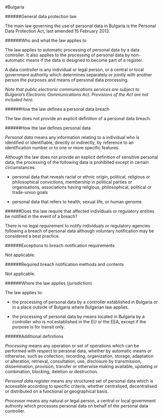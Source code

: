 #Bulgaria


######General data protection law



The main law governing the use of personal data in Bulgaria is the Personal Data Protection Act, last amended 15 February 2013.



######Who and what the law applies to



The law applies to automatic processing of personal data by a data controller. It also applies to the processing of personal data by non-automatic means if the data is designed to become part of a register.



A data controller is any individual or legal person, or a central or local government authority which determines separately or jointly with another person the purposes and means of personal data processing.



*Note that public electronic communications services are subject to Bulgaria’s Electronic Communications Act. Provisions of the Act are not included here.*



######How the law defines a personal data breach



The law does not provide an explicit definition of a personal data breach.



######How the law defines personal data



*Personal data* means any information relating to a individual who is identified or identifiable, directly or indirectly, by reference to an identification number or to one or more specific features.



Although the law does not provide an explicit definition of sensitive personal data, the processing of the following data is prohibited except in certain circumstances:



-   personal data that reveals racial or ethnic origin, political, religious or philosophical convictions, membership in political parties or organisations, associations having religious, philosophical, political or trade-union goals





-   personal data that refers to health, sexual life, or human genome.



######Does the law require that affected individuals or regulatory entities be notified in the event of a breach?



There is no legal requirement to notify individuals or regulatory agencies following a breach of personal data although voluntary notification may be considered a best practice.



######Exceptions to breach notification requirements



Not applicable.



######Required breach notification methods and contents



Not applicable.



######Where the law applies (jurisdiction)



The law applies to:



-   the processing of personal data by a controller established in Bulgaria or in a place outside of Bulgaria where Bulgarian law applies.





-   the processing of personal data by means located in Bulgaria by a controller who is not established in the EU or the EEA, except if the purpose is for transit only.



######Additional definitions



*Processing* means any operation or set of operations which can be performed with respect to personal data, whether by automatic means or otherwise, such as collection, recording, organization, storage, adaptation or alteration, retrieval, consultation, use, disclosure by transmission, dissemination, provision, transfer or otherwise making available, updating or combination, blocking, deletion or destruction.



*Personal data register* means any structured set of personal data which is accessible according to specific criteria, whether centralised, decentralised or distributed on a functional or geographical basis.



*Processor* means any natural or legal person, a central or local government authority which processes personal data on behalf of the personal data controller.


